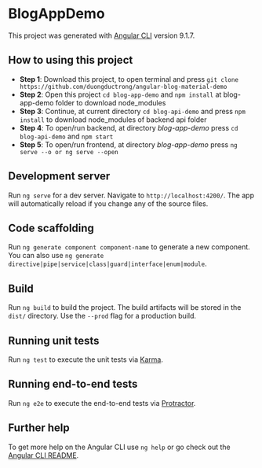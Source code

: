 # BlogAppDemo

This project was generated with [Angular CLI](https://github.com/angular/angular-cli) version 9.1.7.

## How to using this project

- **Step 1**: Download this project, to open terminal and press `git clone https://github.com/duongductrong/angular-blog-material-demo`
- **Step 2**: Open this project `cd blog-app-demo` and `npm install` at blog-app-demo folder to download node_modules
- **Step 3**: Continue, at current directory `cd blog-api-demo` and press `npm install` to download node_modules of backend api folder
- **Step 4**: To open/run backend, at directory _blog-app-demo_ press `cd blog-api-demo` and `npm start`
- **Step 5**: To open/run frontend, at directory _blog-app-demo_ press `ng serve --o or ng serve --open`

## Development server

Run `ng serve` for a dev server. Navigate to `http://localhost:4200/`. The app will automatically reload if you change any of the source files.

## Code scaffolding

Run `ng generate component component-name` to generate a new component. You can also use `ng generate directive|pipe|service|class|guard|interface|enum|module`.

## Build

Run `ng build` to build the project. The build artifacts will be stored in the `dist/` directory. Use the `--prod` flag for a production build.

## Running unit tests

Run `ng test` to execute the unit tests via [Karma](https://karma-runner.github.io).

## Running end-to-end tests

Run `ng e2e` to execute the end-to-end tests via [Protractor](http://www.protractortest.org/).

## Further help

To get more help on the Angular CLI use `ng help` or go check out the [Angular CLI README](https://github.com/angular/angular-cli/blob/master/README.md).
